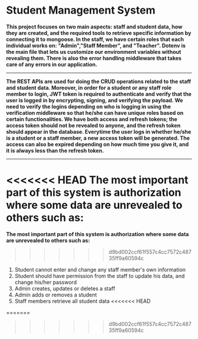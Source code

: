 # Student Management System

**This project focuses on two main aspects: staff and student data, how they are created, and the required tools to retrieve specific information by connecting it to mongoose. In the staff, we have certain roles that each individual works on: "Admin","Staff Member", and "Teacher". Dotenv is the main file that lets us customize our environment variables without revealing them. There is also the error handling middleware that takes care of any errors in our application.**

***

**The REST APIs are used for doing the CRUD operations related to the staff and student data. Moreover, in order for a student or any staff role member to login, JWT token is required to authenticate and verify that the user is logged in by encrypting, signing, and verifying the payload. We need to verify the logins depending on who is logging in using the verification middleware so that he/she can have unique roles based on certain functionalities. We have both access and refresh tokens; the access token should not be revealed to anyone, and the refresh token should appear in the database. Everytime the user logs in whether he/she is a student or a staff member, a new access token will be generated. The access can also be expired depending on how much time you give it, and it is always less than the refresh token.**

***

<<<<<<< HEAD
**The most important part of this system is authorization where some data are unrevealed to others such as:**
=======
**The most important part of this system is authorization where some data are unrevealed to others such as:** 
>>>>>>> d9bd002ccf61f557c4cc7572c48735ff9a60594c
1. Student cannot enter and change any staff member's own information
2. Student should have permission from the staff to update his data, and change his/her password
3. Admin creates, updates or deletes a staff
4. Admin adds or removes a student
5. Staff members retrieve all student data
<<<<<<< HEAD

=======
>>>>>>> d9bd002ccf61f557c4cc7572c48735ff9a60594c

